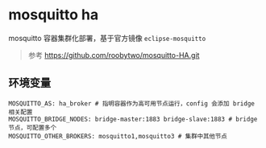 # mosquitto ha

mosquitto 容器集群化部署，基于官方镜像 `eclipse-mosquitto` 

> 参考 https://github.com/roobytwo/mosquitto-HA.git

## 环境变量

    MOSQUITTO_AS: ha_broker # 指明容器作为高可用节点运行，config 会添加 bridge 相关配置
    MOSQUITTO_BRIDGE_NODES: bridge-master:1883 bridge-slave:1883 # bridge 节点，可配置多个
    MOSQUITTO_OTHER_BROKERS: mosquitto1,mosquitto3 # 集群中其他节点
